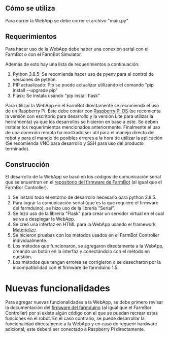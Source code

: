 ## Cómo se utiliza

Para correr la WebApp se debe correr el archivo "main.py"
## Requerimientos

Para hacer uso de la WebApp debe haber una conexión serial con el FarmBot o con el FarmBot Simulator.

Además de esto hay una lista de requerimientos a continuación:

1. Python 3.8.5: Se recomienda hacer uso de pyenv para el control de versiones de python.
2. PIP actualizado: Pip se puede actualizar utilizando el comando "pip install --upgrade pip"
3. Flask: Se instala usando "pip install flask"

Para utilizar la WebApp en el FarmBot directamente se recomienda el uso de un Raspberry Pi. Éste debe contar con [Raspberry Pi OS](https://www.raspberrypi.org/software/operating-systems/) (se recomienta la versión con escritorio para desarrollo y la versión Lite para utilizar la herramienta) ya que los desarrollos se hicieron en base a este. Se deben instalar los requerimientos mencionados anteriormente. Finalmente el uso de una conexión remota ha mostrado ser útil para el manejo directo del robot y para el manejo de posibles errores a la hora de utilizar la aplicación (Se recomienda VNC para desarrollo y SSH para uso del producto terminado).

## Construcción

El desarrollo de la WebApp se basó en los códigos de comunicación serial que se enuentran en el [repositorio del firmware de FarmBot](https://github.com/FarmBot/farmbot-arduino-firmware) (al igual que el FarmBor Controller).

1. Se instaló todo el entorno de desarrollo necesario para python 3.8.5.
2. Para lograr la comunicación serial (que es la que requiere el firmware del farmduino), se hizo uso de la librería "Serial".
3. Se hizo uso de la librería "Flask" para crear un servidor virtual en el cual se va a desplegar la WebApp.
4. Se creó una interfaz en HTML para la WebApp usando el framework [Materialize](https://materializecss.com).
4. Se hicieron pruebas con los métodos usados en el FarmBot Controller individualmente.
5. Los métodos que funcionaron, se agregaron directamente a la WebApp, creando un botón en la interfaz y conectándolo con el método en cuestión.
6. Los métodos que tengan errores se corrigieron o se desecharon por la incompatibilidad con el firmware de farmduino 1.5.

# Nuevas funcionalidades

Para agregar nuevas funcionalidades a la WebApp, se debe primero revisar la documentación del [firmware del farmduino](https://github.com/FarmBot/farmbot-arduino-firmware) (al igual que el FarmBor Controller) por si existe algún código con el que se puedan recrear estas funciones en el robot. En el caso contrario, se puede desarrollar la funcionalidad directamente a la WebApp y en caso de requerir hardware adicional, este deberá ser conectado a Raspberry Pi directamente.
